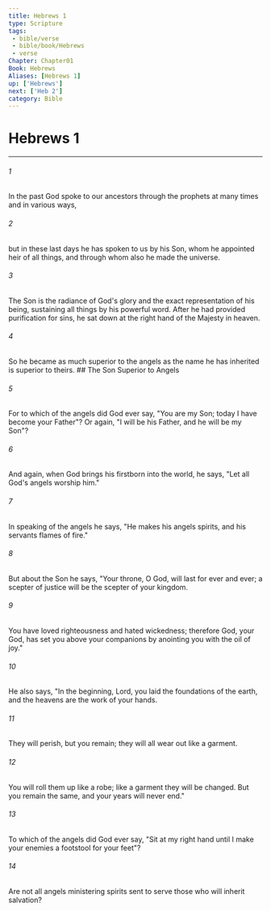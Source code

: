 ```yaml
---
title: Hebrews 1
type: Scripture
tags:
 - bible/verse
 - bible/book/Hebrews
 - verse
Chapter: Chapter01
Book: Hebrews
Aliases: [Hebrews 1]
up: ['Hebrews']
next: ['Heb 2']
category: Bible
---
```

# Hebrews 1

***


###### 1 
In the past God spoke to our ancestors through the prophets at many times and in various ways, 

###### 2 
but in these last days he has spoken to us by his Son, whom he appointed heir of all things, and through whom also he made the universe. 

###### 3 
The Son is the radiance of God's glory and the exact representation of his being, sustaining all things by his powerful word. After he had provided purification for sins, he sat down at the right hand of the Majesty in heaven. 

###### 4 
So he became as much superior to the angels as the name he has inherited is superior to theirs. ## The Son Superior to Angels 

###### 5 
For to which of the angels did God ever say, "You are my Son; today I have become your Father"? Or again, "I will be his Father, and he will be my Son"? 

###### 6 
And again, when God brings his firstborn into the world, he says, "Let all God's angels worship him." 

###### 7 
In speaking of the angels he says, "He makes his angels spirits, and his servants flames of fire." 

###### 8 
But about the Son he says, "Your throne, O God, will last for ever and ever; a scepter of justice will be the scepter of your kingdom. 

###### 9 
You have loved righteousness and hated wickedness; therefore God, your God, has set you above your companions by anointing you with the oil of joy." 

###### 10 
He also says, "In the beginning, Lord, you laid the foundations of the earth, and the heavens are the work of your hands. 

###### 11 
They will perish, but you remain; they will all wear out like a garment. 

###### 12 
You will roll them up like a robe; like a garment they will be changed. But you remain the same, and your years will never end." 

###### 13 
To which of the angels did God ever say, "Sit at my right hand until I make your enemies a footstool for your feet"? 

###### 14 
Are not all angels ministering spirits sent to serve those who will inherit salvation? 
